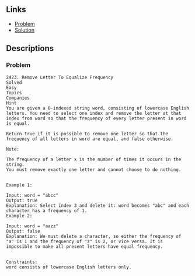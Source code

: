 ## Links
* [Problem](https://leetcode.com/problems/remove-letter-to-equalize-frequency/)
* [Solution](https://leetcode.com/problems/remove-letter-to-equalize-frequency/solutions/2646851/easy-to-understand-python)


## Descriptions
### Problem
```
2423. Remove Letter To Equalize Frequency
Solved
Easy
Topics
Companies
Hint
You are given a 0-indexed string word, consisting of lowercase English letters. You need to select one index and remove the letter at that index from word so that the frequency of every letter present in word is equal.

Return true if it is possible to remove one letter so that the frequency of all letters in word are equal, and false otherwise.

Note:

The frequency of a letter x is the number of times it occurs in the string.
You must remove exactly one letter and cannot choose to do nothing.
 

Example 1:

Input: word = "abcc"
Output: true
Explanation: Select index 3 and delete it: word becomes "abc" and each character has a frequency of 1.
Example 2:

Input: word = "aazz"
Output: false
Explanation: We must delete a character, so either the frequency of "a" is 1 and the frequency of "z" is 2, or vice versa. It is impossible to make all present letters have equal frequency.
 

Constraints:
word consists of lowercase English letters only.
```
